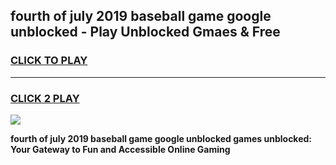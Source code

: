 
## fourth of july 2019 baseball game google unblocked - Play Unblocked Gmaes & Free
<h3>
<a href="https://premium.freeplayer.one?title=fourth_of_july_2019_baseball_game_google_unblocked&ref=20F">CLICK TO PLAY</a></h3>
<hr>

<h3>
<a href="https://premium.freeplayer.one?title=fourth_of_july_2019_baseball_game_google_unblocked&ref=20F">CLICK 2 PLAY</a>
  
</h3>

<a href="https://premium.freeplayer.one?title=fourth_of_july_2019_baseball_game_google_unblocked&ref=20F/"><img src="https://clearcache.store/games.png"></a>


**fourth of july 2019 baseball game google unblocked games unblocked: Your Gateway to Fun and Accessible Online Gaming**
